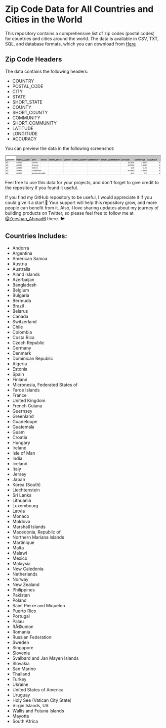 # Zip Code Data for All Countries and Cities in the World

This repository contains a comprehensive list of zip codes (postal codes) for countries and cities around the world. The data is available in CSV, TXT, SQL, and database formats, which you can download from [Here](https://drive.google.com/open?id=1mN47iWtoVVqBUNuUiFeq7UQ65yAv-fps)

## Zip Code Headers

The data contains the following headers:

- COUNTRY
- POSTAL\_CODE
- CITY
- STATE
- SHORT\_STATE
- COUNTY
- SHORT\_COUNTY
- COMMUNITY
- SHORT\_COMMUNITY
- LATITUDE
- LONGITUDE
- ACCURACY

You can preview the data in the following screenshot:

![alt text](https://github.com/Zeeshanahmad4/Zip-code-of-all-countries-cities-in-the-world-CSV-TXT-SQL-DATABASE/blob/master/Capture.JPG)

Feel free to use this data for your projects, and don't forget to give credit to the repository if you found it useful.

If you find my GitHub repository to be useful, I would appreciate it if you could give it a star! 🌟 Your support will help this repository grow, and more people can benefit from it. Also, I love sharing updates about my journey of building products on Twitter, so please feel free to follow me at [@Zeeshan\_Ahmad6](https://twitter.com/Zeeshan_Ahmad6) there. 🐦

## Countries Includes:

* Andorra
* Argentina
* American Samoa
* Austria
* Australia
* Aland Islands
* Azerbaijan
* Bangladesh
* Belgium
* Bulgaria
* Bermuda
* Brazil
* Belarus
* Canada 
* Switzerland
* Chile
* Colombia
* Costa Rica
* Czech Republic
* Germany 
* Denmark
* Dominican Republic
* Algeria
* Estonia
* Spain
* Finland
* Micronesia, Federated States of
* Faroe Islands
* France
* United Kingdom
* French Guiana
* Guernsey
* Greenland
* Guadeloupe
* Guatemala
* Guam
* Croatia
* Hungary
* Ireland
* Isle of Man 
* India
* Iceland
* Italy 
* Jersey
* Japan
* Korea (South)
* Liechtenstein
* Sri Lanka
* Lithuania
* Luxembourg
* Latvia
* Monaco
* Moldova
* Marshall Islands
* Macedonia, Republic of
* Northern Mariana Islands
* Martinique
* Malta
* Malawi
* Mexico
* Malaysia
* New Caledonia
* Netherlands
* Norway
* New Zealand
* Philippines
* Pakistan
* Poland
* Saint Pierre and Miquelon 
* Puerto Rico
* Portugal
* Palau
* RÃ©union
* Romania
* Russian Federation 
* Sweden
* Singapore
* Slovenia
* Svalbard and Jan Mayen Islands 
* Slovakia
* San Marino
* Thailand
* Turkey
* Ukraine
* United States of America
* Uruguay
* Holy See (Vatican City State)
* Virgin Islands, US
* Wallis and Futuna Islands 
* Mayotte
* South Africa





























































































































































































































































































































































































































































































































































































































































































































































































































































































































































































































































































































































































































































































































































































































































































































































































































































































































































































































































































































































































































































































































































































































































































































































































































































































































































































































































































































































































































































































































































































































































































































































































































































































































































































































































































































































































































































































































































































































































































































































































































































































































































































































































































































































































































































































































































































































































































































































































































































































































































































































































































































































































































































































































































































































































































































































































































































































































































































































































































































































































































































































































































































































































































































































































































































































































































































































































































































































































































































































































































































































































































































































































































































































































































































































































































































































































































































































































































































































































































































































































































































































































































































































































































































































































































































































































































































































































































































































































































































































































































































































































































































































































































































































































































































































































































































































































































































































































































































































































































































































































































































































































































































































































































































































































































































































































































































































































































































































































































































































































































































































































































































































































































































































































































































































































































































































































































































































































































































































































































































































































































































































































































































































































































































































































































































































































































































































































































































































































































































































































































































































































































































































































































































































































































































































































































































































































































































































































































































































































































































































































































































































































































































































































































































































































































































































































































































































































































































































































































































































































































































































































































































































































































































































































































































































































































































































































































































































































































































































































































































































































































































































































































































































































































































































































































































































































































































































































































































































































































































